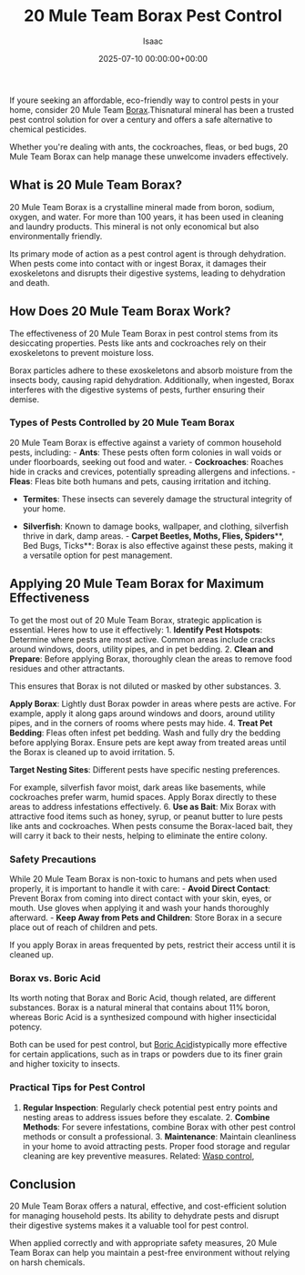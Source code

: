 ﻿---
title: 20 Mule Team Borax Pest Control
description: If youre seeking an affordable, eco-friendly way to control pests in your home, consider 20 Mule Team Borax . This natural mineral has been a trusted pest...
slug: /20-mule-team-borax-pest-control/
date: 2025-07-10 00:00:00+00:00
lastmod: 2025-07-10 00:00:00+03:00
author: Isaac
categories:

- Bed Bugs

- Guide
tags:

- bed-bugs

- mule

- team
layout: post
---

If youre seeking an affordable, eco-friendly way to control pests in your home, consider 20 Mule Team [Borax](https://en.wikipedia.org/wiki/Borax).Thisnatural mineral has been a trusted pest control solution for over a century and offers a safe alternative to chemical pesticides.

Whether you're dealing with ants, the cockroaches, fleas, or bed bugs, 20 Mule Team Borax can help manage these unwelcome invaders effectively.

##  What is 20 Mule Team Borax?

20 Mule Team Borax is a crystalline mineral made from boron, sodium, oxygen, and water. For more than 100 years, it has been used in cleaning and laundry products. This mineral is not only economical but also environmentally friendly.

Its primary mode of action as a pest control agent is through dehydration. When pests come into contact with or ingest Borax, it damages their exoskeletons and disrupts their digestive systems, leading to dehydration and death.

##  How Does 20 Mule Team Borax Work?

The effectiveness of 20 Mule Team Borax in pest control stems from its desiccating properties. Pests like ants and cockroaches rely on their exoskeletons to prevent moisture loss.

Borax particles adhere to these exoskeletons and absorb moisture from the insects body, causing rapid dehydration. Additionally, when ingested, Borax interferes with the digestive systems of pests, further ensuring their demise.

###  Types of Pests Controlled by 20 Mule Team Borax

20 Mule Team Borax is effective against a variety of common household pests, including: - **Ants**: These pests often form colonies in wall voids or under floorboards, seeking out food and water. - **Cockroaches**: Roaches hide in cracks and crevices, potentially spreading allergens and infections. - **Fleas**: Fleas bite both humans and pets, causing irritation and itching.

- **Termites**: These insects can severely damage the structural integrity of your home.

- **Silverfish**: Known to damage books, wallpaper, and clothing, silverfish thrive in dark, damp areas. - **Carpet Beetles, Moths, Flies, Spiders****, Bed Bugs, Ticks**: Borax is also effective against these pests, making it a versatile option for pest management.

##  Applying 20 Mule Team Borax for Maximum Effectiveness

To get the most out of 20 Mule Team Borax, strategic application is essential. Heres how to use it effectively: 1. **Identify Pest Hotspots**: Determine where pests are most active. Common areas include cracks around windows, doors, utility pipes, and in pet bedding. 2. **Clean and Prepare**: Before applying Borax, thoroughly clean the areas to remove food residues and other attractants.

This ensures that Borax is not diluted or masked by other substances. 3.

**Apply Borax**: Lightly dust Borax powder in areas where pests are active. For example, apply it along gaps around windows and doors, around utility pipes, and in the corners of rooms where pests may hide. 4. **Treat Pet Bedding**: Fleas often infest pet bedding. Wash and fully dry the bedding before applying Borax. Ensure pets are kept away from treated areas until the Borax is cleaned up to avoid irritation. 5.

**Target Nesting Sites**: Different pests have specific nesting preferences.

For example, silverfish favor moist, dark areas like basements, while cockroaches prefer warm, humid spaces. Apply Borax directly to these areas to address infestations effectively. 6. **Use as Bait**: Mix Borax with attractive food items such as honey, syrup, or peanut butter to lure pests like ants and cockroaches. When pests consume the Borax-laced bait, they will carry it back to their nests, helping to eliminate the entire colony.

###  Safety Precautions

While 20 Mule Team Borax is non-toxic to humans and pets when used properly, it is important to handle it with care: - **Avoid Direct Contact**: Prevent Borax from coming into direct contact with your skin, eyes, or mouth. Use gloves when applying it and wash your hands thoroughly afterward. - **Keep Away from Pets and Children**: Store Borax in a secure place out of reach of children and pets.

If you apply Borax in areas frequented by pets, restrict their access until it is cleaned up.

###  Borax vs. Boric Acid

Its worth noting that Borax and Boric Acid, though related, are different substances. Borax is a natural mineral that contains about 11% boron, whereas Boric Acid is a synthesized compound with higher insecticidal potency.

Both can be used for pest control, but [Boric Acid](https://pestpolicy.com/boric-acid/)istypically more effective for certain applications, such as in traps or powders due to its finer grain and higher toxicity to insects.

###  Practical Tips for Pest Control

1. **Regular Inspection**: Regularly check potential pest entry points and nesting areas to address issues before they escalate. 2. **Combine Methods**: For severe infestations, combine Borax with other pest control methods or consult a professional. 3. **Maintenance**: Maintain cleanliness in your home to avoid attracting pests. Proper food storage and regular cleaning are key preventive measures. Related: [Wasp control](https://pestpolicy.com/best-wasp-spray/),

##  Conclusion

20 Mule Team Borax offers a natural, effective, and cost-efficient solution for managing household pests. Its ability to dehydrate pests and disrupt their digestive systems makes it a valuable tool for pest control.

When applied correctly and with appropriate safety measures, 20 Mule Team Borax can help you maintain a pest-free environment without relying on harsh chemicals.
